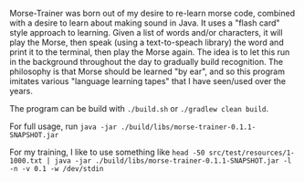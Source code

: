 Morse-Trainer was born out of my desire to re-learn morse code, combined
with a desire to learn about making sound in Java.  It uses a "flash card"
style approach to learning.  Given a list of words and/or characters, it
will play the Morse, then speak (using a text-to-speach library) the word
and print it to the terminal, then play the Morse again.  The idea is to
let this run in the background throughout the day to gradually build
recognition.  The philosophy is that Morse should be learned "by ear", and
so this program imitates various "language learning tapes" that I have
seen/used over the years.

The program can be build with `./build.sh` or `./gradlew clean build`.

For full usage, run `java -jar ./build/libs/morse-trainer-0.1.1-SNAPSHOT.jar`

For my training, I like to use something like `head -50 src/test/resources/1-1000.txt | java -jar ./build/libs/morse-trainer-0.1.1-SNAPSHOT.jar -l -n -v 0.1 -w /dev/stdin`
